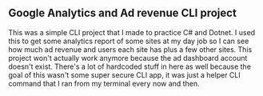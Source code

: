 ## Google Analytics and Ad revenue CLI project

This was a simple CLI project that I made to practice C# and Dotnet. I used this to get some analytics report of some sites at my day job so I can see how much ad revenue and users each site has plus a few other sites. This project won't actually work anymore because the ad dashboard account doesn't exist. There's a lot of hardcoded stuff in here as well because the goal of this wasn't some super secure CLI app, it was just a helper CLI command that I ran from my terminal every now and then.
